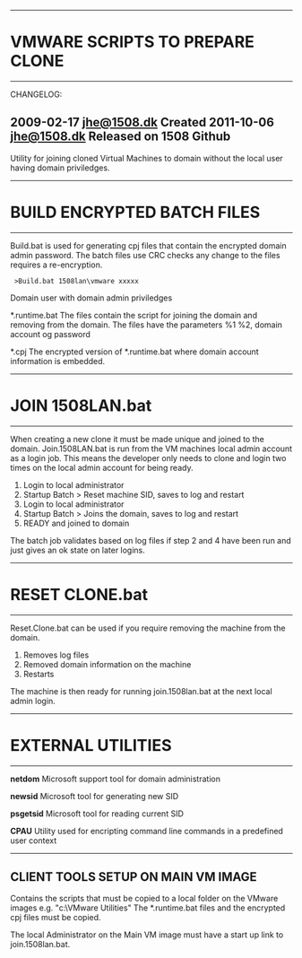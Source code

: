  ------------------------------------------------------------
# VMWARE SCRIPTS TO PREPARE CLONE 
 ------------------------------------------------------------
 CHANGELOG:

 2009-02-17 jhe@1508.dk	Created
 2011-10-06 jhe@1508.dk Released on 1508 Github
 -------------------------------------------------------------

 Utility for joining cloned Virtual Machines to domain without the local user having domain priviledges.

 ------------------------------------------------------------
# BUILD ENCRYPTED BATCH FILES
 ------------------------------------------------------------

 Build.bat is used for generating cpj files that contain the encrypted domain admin password. 
 The batch files use CRC checks any change to the files requires a re-encryption.

     >Build.bat 1508lan\vmware xxxxx
  Domain user with domain admin priviledges
 
 *.runtime.bat 
 The files contain the script for joining the domain and removing from the domain.
 The files have the parameters %1 %2, domain account og password

 *.cpj 
 The encrypted version of *.runtime.bat where domain account information is embedded.

 ------------------------------------------------------------
# JOIN 1508LAN.bat
 ------------------------------------------------------------

 When creating a new clone it must be made unique and joined to the domain. 
 Join.1508LAN.bat is run from the VM machines local admin account as a login job.
 This means the developer only needs to clone and login two times on the local admin account for being ready.

 1. Login to local administrator
 2. Startup Batch > Reset machine SID, saves to log and restart
 3. Login to local administrator
 4. Startup Batch > Joins the domain, saves to log and restart
 5. READY and joined to domain
      
 The batch job validates based on log files if step 2 and 4 have been run and just gives an ok state on later logins.

 ------------------------------------------------------------
# RESET CLONE.bat
 ------------------------------------------------------------
 
 Reset.Clone.bat can be used if you require removing the machine from the domain.

 1. Removes log files
 2. Removed domain information on the machine
 3. Restarts 

 The machine is then ready for running join.1508lan.bat at the next local admin login.

 ------------------------------------------------------------
# EXTERNAL UTILITIES
 ------------------------------------------------------------

 **netdom**
 Microsoft support tool for domain administration

 **newsid**
 Microsoft tool for generating new SID

 **psgetsid**
 Microsoft tool for reading current SID

 **CPAU**
 Utility used for encripting command line commands in a predefined user context

 ------------------------------------------------------------
 CLIENT TOOLS SETUP ON MAIN VM IMAGE
 ------------------------------------------------------------

 Contains the scripts that must be copied to a local folder on the VMware images e.g. "c:\VMware Utilities" 
 The *.runtime.bat files and the encrypted cpj files must be copied.
  
 The local Administrator on the Main VM image must have a start up link to join.1508lan.bat.

